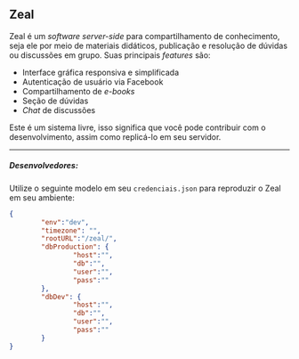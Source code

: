 **Zeal**
----------------

Zeal é um *software server-side* para compartilhamento de conhecimento, seja ele por meio de materiais didáticos, publicação e resolução de dúvidas ou discussões em grupo. Suas principais *features* são:

 - Interface gráfica responsiva e simplificada
 - Autenticação de usuário via Facebook
 - Compartilhamento de *e-books* 
 - Seção de dúvidas
 - *Chat* de discussões

Este é um sistema livre, isso significa que você pode contribuir com o desenvolvimento, assim como replicá-lo em seu servidor.

----------------
##### Desenvolvedores:
Utilize o seguinte modelo em seu `credenciais.json` para reproduzir o Zeal em seu ambiente:

```json
{
        "env":"dev",
        "timezone": "",
        "rootURL":"/zeal/",
        "dbProduction": {
                "host":"",
                "db":"",
                "user":"",
                "pass":""
        },
        "dbDev": {
                "host":"",
                "db":"",
                "user":"",
                "pass":""
        }
}
```
